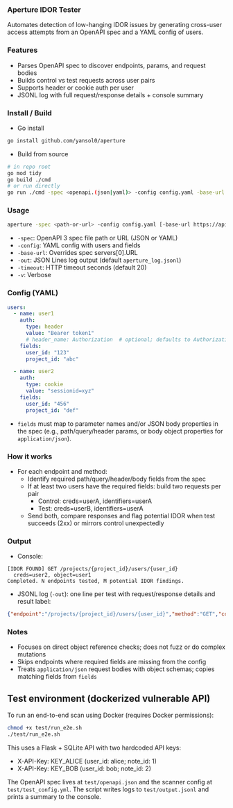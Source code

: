 ### Aperture IDOR Tester

Automates detection of low-hanging IDOR issues by generating cross-user access attempts from an OpenAPI spec and a YAML config of users.

### Features
- Parses OpenAPI spec to discover endpoints, params, and request bodies
- Builds control vs test requests across user pairs
- Supports header or cookie auth per user
- JSONL log with full request/response details + console summary

### Install / Build
- Go install
```sh
go install github.com/yansol0/aperture
```

- Build from source
```bash
# in repo root
go mod tidy
go build ./cmd
# or run directly
go run ./cmd -spec <openapi.(json|yaml)> -config config.yaml -base-url https://api.example.com -out aperture_log.jsonl -v
```

### Usage
```bash
aperture -spec <path-or-url> -config config.yaml [-base-url https://api.example.com] [-out aperture_log.jsonl] [-timeout 20] [-v]
```
- `-spec`: OpenAPI 3 spec file path or URL (JSON or YAML)
- `-config`: YAML config with users and fields
- `-base-url`: Overrides spec servers[0].URL
- `-out`: JSON Lines log output (default `aperture_log.jsonl`)
- `-timeout`: HTTP timeout seconds (default 20)
- `-v`: Verbose

### Config (YAML)
```yaml
users:
  - name: user1
    auth:
      type: header
      value: "Bearer token1"
      # header_name: Authorization  # optional; defaults to Authorization
    fields:
      user_id: "123"
      project_id: "abc"

  - name: user2
    auth:
      type: cookie
      value: "sessionid=xyz"
    fields:
      user_id: "456"
      project_id: "def"
```
- `fields` must map to parameter names and/or JSON body properties in the spec (e.g., path/query/header params, or body object properties for `application/json`).

### How it works
- For each endpoint and method:
  - Identify required path/query/header/body fields from the spec
  - If at least two users have the required fields: build two requests per pair
    - Control: creds=userA, identifiers=userA
    - Test: creds=userB, identifiers=userA
  - Send both, compare responses and flag potential IDOR when test succeeds (2xx) or mirrors control unexpectedly

### Output
- Console:
```text
[IDOR FOUND] GET /projects/{project_id}/users/{user_id}
  creds=user2, object=user1
Completed. N endpoints tested, M potential IDOR findings.
```
- JSONL log (`-out`): one line per test with request/response details and result label:
```json
{"endpoint":"/projects/{project_id}/users/{user_id}","method":"GET","control":{...},"test":{...},"result":"IDOR FOUND"}
```

### Notes
- Focuses on direct object reference checks; does not fuzz or do complex mutations
- Skips endpoints where required fields are missing from the config
- Treats `application/json` request bodies with object schemas; copies matching fields from `fields`

## Test environment (dockerized vulnerable API)

To run an end-to-end scan using Docker (requires Docker permissions):

```bash
chmod +x test/run_e2e.sh
./test/run_e2e.sh
```

This uses a Flask + SQLite API with two hardcoded API keys:
- X-API-Key: KEY_ALICE (user_id: alice; note_id: 1)
- X-API-Key: KEY_BOB (user_id: bob; note_id: 2)

The OpenAPI spec lives at `test/openapi.json` and the scanner config at `test/test_config.yml`. The script writes logs to `test/output.jsonl` and prints a summary to the console.
